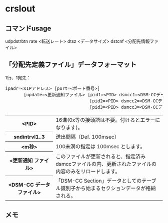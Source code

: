 # crslout

## コマンドusage

udpdstrbtn rate <転送レート> dtsz <データサイズ> dstcnf <分配先情報ファイル>

## 「分配先定義ファイル」データフォーマット

1行、1宛先：

<pre>
ipadr=&lt;sIPアドレス> [port=&lt;ポート番号>]　
       [update=&lt;更新通知ファイル> [pid1=&lt;PID> dsmcc1=&lt;DSM-CCデータファイル> [sintrvl1=&lt;m秒>]]
                                [pid2=&lt;PID> dsmcc2=&lt;DSM-CCデータファイル> [sintrvl2=&lt;m秒>]]
                                [pid3=&lt;PID> dsmcc3=&lt;DSM-CCデータファイル> [sintrvl3=&lt;m秒>]]]
</pre>

<table>
<tr><th> &lt;PID> </th><td>16進(0x等の接頭語は不要。付けるとエラーになります)。</td></tr>
<tr><th>sndintrvl1..3</th><td>送出間隔（Def. 100msec）</td></tr>
<tr><th> &lt;m秒></th><td>100未満の指定は 100msec とします。</td></tr>
<tr><th> &lt;更新通知 ファイル></th><td>このファイルが更新されると、指定済みdsmccファイルの内、更新されたファイルの内容のみをリロードします。</td></tr>
<tr><th>&lt;DSM-CC データ ファイル></th><td>「DSM-CC Section」データとしてのテーブル識別子から始まるセクションデータが格納される。</td></tr>
</table>


## メモ
